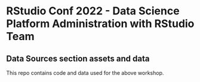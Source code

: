 # RStudio Conf 2022 - Data Science Platform Administration with RStudio Team

## Data Sources section assets and data

This repo contains code and data used for the above workshop.

